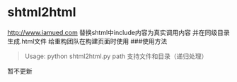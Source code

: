 shtml2html
====================
http://www.iamued.com
替换shtml中include内容为真实调用内容 并在同级目录生成.html文件
给重构团队在构建页面时使用
###使用方法
>Usage: python shtml2html.py path
支持文件和目录（递归处理）


暂不更新
